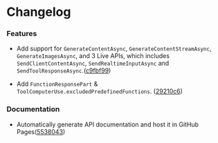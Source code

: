 # Changelog

### Features

* Add support for `GenerateContentAsync`, `GenerateContentStreamAsync`, `GenerateImagesAsync`, and 3 Live APIs, which includes `SendClientContentAsync`, `SendRealtimeInputAsync` and `SendToolResponseAsync`.([c9fbf99](https://github.com/googleapis/dotnet-genai/commit/c9fbf99b6bac159260ed66938854c4e8c211e910))

* Add `FunctionResponsePart` & `ToolComputerUse.excludedPredefinedFunctions`. ([29210c6](https://github.com/googleapis/dotnet-genai/commit/29210c64cdc8ff534ddbe49ef7e3d1b1861f2902))

### Documentation

* Automatically generate API documentation and host it in GitHub Pages([5538043](https://github.com/googleapis/dotnet-genai/commit/5538043ea91a2fad1bb75d14e08414dfe3a2d6b5))
